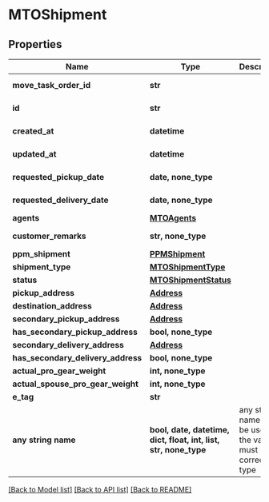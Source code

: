# MTOShipment


## Properties
Name | Type | Description | Notes
------------ | ------------- | ------------- | -------------
**move_task_order_id** | **str** |  | [optional] [readonly] 
**id** | **str** |  | [optional] [readonly] 
**created_at** | **datetime** |  | [optional] [readonly] 
**updated_at** | **datetime** |  | [optional] [readonly] 
**requested_pickup_date** | **date, none_type** |  | [optional] [readonly] 
**requested_delivery_date** | **date, none_type** |  | [optional] [readonly] 
**agents** | [**MTOAgents**](MTOAgents.md) |  | [optional] 
**customer_remarks** | **str, none_type** |  | [optional] [readonly] 
**ppm_shipment** | [**PPMShipment**](PPMShipment.md) |  | [optional] 
**shipment_type** | [**MTOShipmentType**](MTOShipmentType.md) |  | [optional] 
**status** | [**MTOShipmentStatus**](MTOShipmentStatus.md) |  | [optional] 
**pickup_address** | [**Address**](Address.md) |  | [optional] 
**destination_address** | [**Address**](Address.md) |  | [optional] 
**secondary_pickup_address** | [**Address**](Address.md) |  | [optional] 
**has_secondary_pickup_address** | **bool, none_type** |  | [optional] 
**secondary_delivery_address** | [**Address**](Address.md) |  | [optional] 
**has_secondary_delivery_address** | **bool, none_type** |  | [optional] 
**actual_pro_gear_weight** | **int, none_type** |  | [optional] 
**actual_spouse_pro_gear_weight** | **int, none_type** |  | [optional] 
**e_tag** | **str** |  | [optional] 
**any string name** | **bool, date, datetime, dict, float, int, list, str, none_type** | any string name can be used but the value must be the correct type | [optional]

[[Back to Model list]](../README.md#documentation-for-models) [[Back to API list]](../README.md#documentation-for-api-endpoints) [[Back to README]](../README.md)



